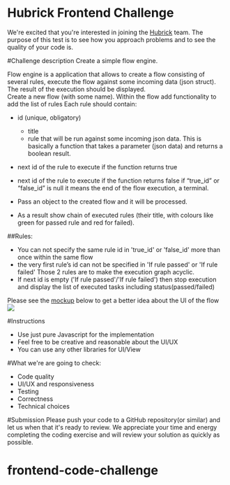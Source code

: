 Hubrick Frontend Challenge
========================

We're excited that you're interested in joining the [Hubrick](https://hubrick.com/) team. 
The purpose of this test is to see how you approach problems and to see the quality of your code is.

#Challenge description
Create a simple flow engine.

Flow engine is a application that allows to create a flow consisting of several rules, execute the flow against some incoming data (json struct). The result of the execution should be displayed.  
Create a new flow (with some name). 
Within the flow add functionality to add the list of rules
	Each rule should contain:
- id (unique, obligatory)
	- title
	- rule that will be run against some incoming json data. This is basically a function that takes a parameter (json data) and returns a boolean result.
- next id of the rule to execute if the function returns true
- next id of the rule to execute if the function returns false
	if “true_id” or “false_id” is null it means the end of the flow execution, a terminal.

- Pass an object to the created flow and it will be processed. 
- As a result show chain of  executed rules (their title, with colours like green for passed rule and red for failed).

##Rules:
- You can not specify the same rule id in 'true_id' or 'false_id' more than once within the same flow
-  the very first rule’s  id can not be specified in 'If rule passed' or 'If rule failed'
Those 2 rules are to make the execution graph acyclic.
- If next id is empty ('If rule passed'/'If rule failed') then stop execution and display the list of executed tasks including status(passed/failed)

Please see the [mockup](https://raw.githubusercontent.com/hubrick/frontend-code-challenge/master/frontend-challenge-flow-mockup.png) below to get a better idea about the UI of the flow
![](https://raw.githubusercontent.com/hubrick/frontend-code-challenge/master/frontend-challenge-flow-mockup.png)

#Instructions
- Use just  pure Javascript  for the implementation
- Feel free to be creative and reasonable about the UI/UX
- You can use any other libraries for UI/View

#What we're are going to check:
- Code quality
- UI/UX and responsiveness
- Testing
- Correctness
- Technical choices

#Submission
Please push your code to a GitHub repository(or similar) and let us when that it's ready to review. We appreciate your time and energy completing the coding exercise and will review your solution as quickly as possible.
# frontend-code-challenge
